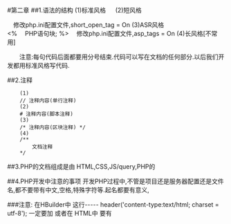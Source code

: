 #第二章
##1.语法的结构 
(1)标准风格 
&emsp;<?php
&emsp;PHP语句块;
?>
(2)短风格
<?
&emsp;PHP语句块;
?>
&emsp;修改php.ini配置文件,short_open_tag = On
(3)ASR风格         
<%
&emsp;PHP语句块;
%>
&emsp;修改php.ini配置文件,asp_tags = On
(4)长风格[不常用]
<script language ="php">
&emsp&emsp;;语法块;
&emsp;</script> 
&emsp;&emsp;注意:每句代码后面都要用分号结束.代码可以写在文档的任何部分.以后我们开发都用标准风格写代码.

##2.注释
```
	(1)
	// 注释内容(单行注释)
	(2)
	# 注释内容(脚本注释)
	(3)
	/* 注释内容(区块注释) */
	(4)
	/**
		文档注释
	*/
```
##3.PHP的文档组成是由 HTML,CSS,JS/query,PHP的


##4.PHP开发中注意的事项
	开发PHP过程中,不管是项目还是服务器配置还是文件名,都不要带有中文,空格,特殊字符等.起名都要有意义,


###注意: 在HBuilder中
这行-----
header('content-type:text/html; charset = utf-8');
一定要加 或者在 HTML中 要有 <meta charset="UTF-8">
